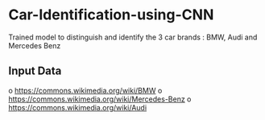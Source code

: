 # Car-Identification-using-CNN
Trained model to distinguish and identify the 3 car brands : BMW, Audi and Mercedes Benz

## Input Data
o https://commons.wikimedia.org/wiki/BMW
o https://commons.wikimedia.org/wiki/Mercedes-Benz
o https://commons.wikimedia.org/wiki/Audi
